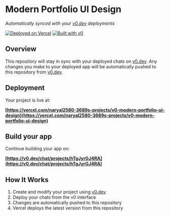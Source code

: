 # Modern Portfolio UI Design

*Automatically synced with your [v0.dev](https://v0.dev) deployments*

[![Deployed on Vercel](https://img.shields.io/badge/Deployed%20on-Vercel-black?style=for-the-badge&logo=vercel)](https://vercel.com/naryal2580-3689s-projects/v0-modern-portfolio-ui-design)
[![Built with v0](https://img.shields.io/badge/Built%20with-v0.dev-black?style=for-the-badge)](https://v0.dev/chat/projects/hTgJyrGJ4RA)

## Overview

This repository will stay in sync with your deployed chats on [v0.dev](https://v0.dev).
Any changes you make to your deployed app will be automatically pushed to this repository from [v0.dev](https://v0.dev).

## Deployment

Your project is live at:

**[https://vercel.com/naryal2580-3689s-projects/v0-modern-portfolio-ui-design](https://vercel.com/naryal2580-3689s-projects/v0-modern-portfolio-ui-design)**

## Build your app

Continue building your app on:

**[https://v0.dev/chat/projects/hTgJyrGJ4RA](https://v0.dev/chat/projects/hTgJyrGJ4RA)**

## How It Works

1. Create and modify your project using [v0.dev](https://v0.dev)
2. Deploy your chats from the v0 interface
3. Changes are automatically pushed to this repository
4. Vercel deploys the latest version from this repository
